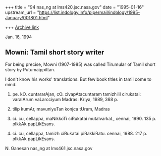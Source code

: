 +++
title = "94 nas_ng at lms420.jsc.nasa.gov"
date = "1995-01-16"
upstream_url = "https://list.indology.info/pipermail/indology/1995-January/001801.html"

+++
[Archive link](https://list.indology.info/pipermail/indology/1995-January/001801.html)


Jan. 16, 1994

   Mowni: Tamil short story writer
  ---------------------------------
For being precise, Mowni (1907-1985) was
called Tirumular of Tamil short story by Putumaippittan.

I don't know his works' translations. But few book titles
in tamil come to mind.

1) pe. kO. cuntararAjan, cO. civapAtacuntaram
tamizhilil cirukatai: varalArum vaLarcciyum
Madras: Kriya, 1989, 368 p.

2) tilip kumAr, mavuniyuTan  konjca tUram, Madras

3) ci. cu, cellappa, maNikkoTi ciRukatai mutalvarkaL,
cennai, 1990. 135 p. pIkkAk papLikEsans.

4) ci. cu, cellappa, tamizh ciRukatai piRakkiRatu.
cennai, 1988. 217 p. pIkkAk papLikEsans.


N. Ganesan
nas_ng at lms461.jsc.nasa.gov





